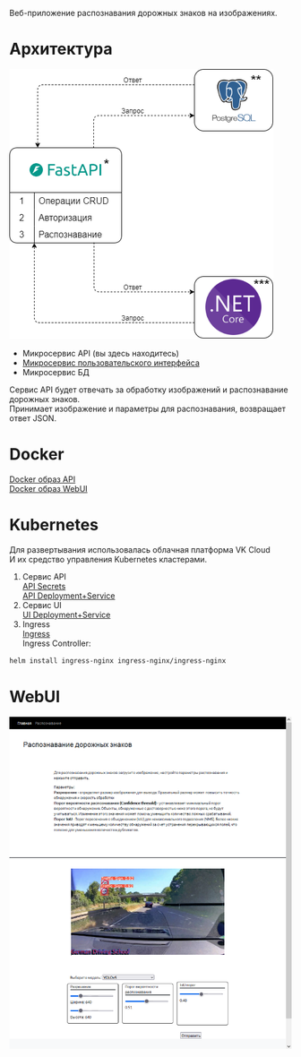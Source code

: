 Веб-приложение распознавания дорожных знаков на изображениях.
# Архитектура
![микросервисная архитектура приложения](https://github.com/Victor90001/deeploma/blob/a55b7561c9ea313d30963b5b81f68820ef0d6880/extra/static/technologies/5.1.png)

- Микросервис API (вы здесь находитесь)
- [Микросервис пользовательского интерфейса](https://github.com/Victor90001/deeploma-webui)
- Микросервис БД

Сервис API будет отвечать за обработку изображений и распознавание дорожных знаков. <br>Принимает изображение и параметры для распознавания, возвращает ответ JSON.<br>

# Docker

[Docker образ API](https://github.com/Victor90001/deeploma/blob/a55b7561c9ea313d30963b5b81f68820ef0d6880/Dockerfile) <br>
[Docker образ WebUI](https://github.com/Victor90001/deeploma-webui/blob/1e4e5dcd6f05c02a2d0973c461bd5aa57387e88e/webui/Dockerfile)

# Kubernetes

Для развертывания использовалась облачная платформа VK Cloud<br>
И их средство управления Kubernetes кластерами.<br>

1. Сервис API <br>
[API Secrets](https://github.com/Victor90001/deeploma/blob/main/extra/Deploy/back/fastapi-secrets.yaml) <br>
[API Deployment+Service](https://github.com/Victor90001/deeploma/blob/a55b7561c9ea313d30963b5b81f68820ef0d6880/extra/Deploy/back/vk_back.yaml)
2. Сервис UI <br>
[UI Deployment+Service](https://github.com/Victor90001/deeploma/blob/a55b7561c9ea313d30963b5b81f68820ef0d6880/extra/Deploy/front/vk-web.yaml)
3. Ingress <br>
[Ingress](https://github.com/Victor90001/deeploma/blob/a55b7561c9ea313d30963b5b81f68820ef0d6880/extra/Deploy/ingress/vk-ingress.yaml) <br>
Ingress Controller:
```bash
helm install ingress-nginx ingress-nginx/ingress-nginx
```

# WebUI
![UI](https://github.com/Victor90001/deeploma/blob/73e01573e663e596b46abacfd65da892971b5b48/extra/static/technologies/web.png)

